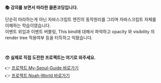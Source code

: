 <br/>

**📚 강의를 보면서 따라한 클론코딩입니다.**

단순히 따라하는게 아닌 자바스크립트 엔진의 동작원리를 그리며 자바스크립트 자체를 이해하는 학습이였습니다. <br/>
이벤트 위임과 이벤트 버블링, This bind에 대해서 파악하고 opacity 와 visibility 의 render tree 적용여부 등을 터득하고 익혔습니다.

<br/>

**😙 실제로 직접 도전한 프로젝트는 여기로 와주세요.**

👉 [프로젝트 My-Seoul-Guide 바로가기](https://github.com/noah071610/My-Seoul-Guide)<br/>
👉 [프로젝트 Noah-World 바로가기](https://github.com/noah071610/Next_Noahworld)

<br/><br/><br/><br/>
